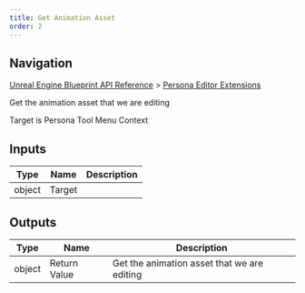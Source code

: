 ```yaml
---
title: Get Animation Asset
order: 2
---
```

## Navigation

[Unreal Engine Blueprint API Reference](https://dev.epicgames.com/documentation/en-us/unreal-engine/BlueprintAPI) > [Persona Editor Extensions](https://dev.epicgames.com/documentation/en-us/unreal-engine/BlueprintAPI/PersonaEditorExtensions)

Get the animation asset that we are editing

Target is Persona Tool Menu Context

## Inputs

| Type | Name | Description |
| --- | --- | --- |
| object | Target |  |

## Outputs

| Type | Name | Description |
| --- | --- | --- |
| object | Return Value | Get the animation asset that we are editing |
